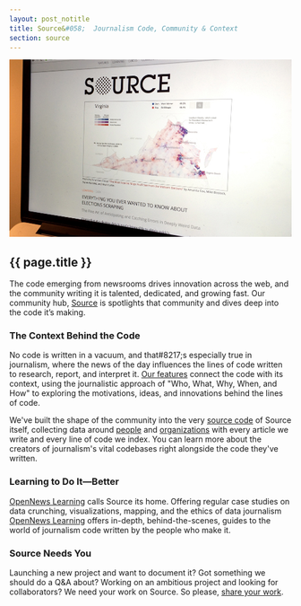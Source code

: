 ```yaml
---
layout: post_notitle
title: Source&#058;  Journalism Code, Community & Context
section: source
---
```

<img src="/media/img/source.jpg" class="topline">

<h2>{{ page.title }}</h2>
<p class="bodybig">The code emerging from newsrooms drives innovation across the web, and the community writing it is talented, dedicated, and growing fast. Our community hub, <a href="http://source.opennews.org">Source</a> is spotlights that community and dives deep into the code it&#8217;s making.</p>

### The Context Behind the Code

No code is written in a vacuum, and that#8217;s especially true in journalism, where the news of the day influences the lines of code written to research, report, and interpret it. <a href="http://source.opennews.org/articles/">Our features</a> connect the code with its context, using the journalistic approach of "Who, What, Why, When, and How" to exploring the motivations, ideas, and innovations behind the lines of code.

We've built the shape of the community into the very <a href="https://github.com/mozilla/source/">source code</a> of Source itself, collecting data around <a href="http://source.opennews.org/people">people</a> and <a href="http://source.opennews.org/organizations">organizations</a> with every article we write and every line of code we index. You can learn more about the creators of journalism's vital codebases right alongside the code they've written.

### Learning to Do It—Better

<a href="http://source.opennews.org/learning">OpenNews Learning</a> calls Source its home. Offering regular case studies on data crunching, visualizations, mapping, and the ethics of data journalism <a href="http://source.opennews.org/learning">OpenNews Learning</a> offers in-depth, behind-the-scenes, guides to the world of journalism code written by the people who make it.

### Source Needs You

Launching a new project and want to document it? Got something we should do a Q&amp;A about? Working on an ambitious project and looking for collaborators?  We need your work on Source. So please, <a href="http://source.opennews.org/contribute/">share your work</a>.
